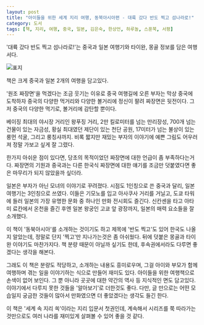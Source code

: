 ```yaml
---
layout: post
title: "아이들을 위한 세계 지리 여행, 동북아시아편 - 대륙 갔다 반도 찍고 섬나라로!"
category: 도서
tags: [책, 지리, 여행, 중국, 일본, 김은숙, 한상언, 하루놀, 스푼북, 서평]
---
```


'대륙 갔다 반도 찍고 섬나라로!'는
중국과 일본 여행기와 타이완, 몽골 정보를 담은 여행서다.

![표지](https://lh3.googleusercontent.com/HiYjKOlZgiN3SVZa5XW1lWn_8NMVUsUWmmSm2-4Gl33VF-tmzYkMq9V_E9qLh5dH5d4qgzY4DGZWFg=s480)

책은 크게 중국과 일본 2개의 여행을 담고있다.

'원조 짜장면'을 먹겠다는 조금 웃기는 이유로 중국 여행길에 오른 부자는
막상 중국에 도착하자
중국의 다양한 먹거리와 다양한 볼거리에 정신이 팔려 짜장면은 뒷전이다.
그저 중국의 다양한 먹기로, 볼거리에 감탄할 뿐이다.

베이징 최대의 야시장 거리인 왕푸징 거리,
2만 킬로미터를 넘는 만리장성,
700개 넘는 건물이 있는 자금성,
황실 최대였던 제단이 있는 천단 공원,
17미터가 넘는 불상이 있는 룽먼 석굴,
그리고 룽칭샤까지.
비록 짧지만 재밌는 부자의 이야기에 예쁜 그림도 어우러져 정말 가보고 싶게 잘 그렸다.

한가지 아쉬운 점이 있다면,
당초의 목적이었던 짜장면에 대한 언급이 좀 부족하다는거다.
짜장면의 기원과 중국과는 다른 한국식 짜장면에 대한 얘기를 조금만 덧붙였다면
좋은 마무리가 되지 않았을까 싶더라.

일본은 부자가 아닌 모녀의 이야기로 꾸려졌다.
시점도 1인칭으로 쓴 중국과 달리, 일본 여행기는 3인칭으로 쓰였다.
이들은 기모노를 입고 아사쿠사 거리를 거닐고,
도쿄 타워에 들러 일본의 가장 유명한 문화 중 하나인 만화 전시회도 즐긴다.
신칸센을 타고 아타미 료칸에서 온천을 즐긴 후엔
일본 왕궁인 고쿄 앞 광장까지,
일본의 매력 요소들을 잘 소개했다.

이 책이 '동북아시아'를 소개하는 것이기도 하고
제목에 '반도 찍고'도 있어 한국도 나올지 알았는데,
정말로 단지 '찍고'만 지나가는것은 좀 아쉬웠다.
뒤에 덧붙은 몽골과 타이완 이야기도 마찬가지다.
책 분량 때문이 아닐까 싶기도 한데,
후속권에서라도 다루면 좋겠다는 생각을 해본다.

그래도 이 책은 분량도 적당하고,
소개하는 내용도 흥미로우며,
그걸 아이와 부모가 함께 여행하며 겪는 일을 이야기하는 식으로 만들어 재미도 있다.
아이들을 위한 여행책으로 손색이 없어 보인다.
그 뿐 아니라 곳곳에 대한 약간의 역사 등 지식적인 면도 담고있다.
이야기에서 다루지 못한 것들을 '알아보기'로 더한것도 좋다.
다만, 글 만으로는 어떤 모습일지 궁금한 것들이 많아서
만화였으면 더 좋았겠다는 생각도 들긴 한다.

이 책은 '세계 속 지리 쏙'이라는 지리 입문서 첫권인데,
계속해서 시리즈를 쭉 따라가는 것만으로도
여러 나라를 재미있게 살펴볼 수 있어 좋을 것 같다.
